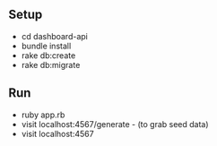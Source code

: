 ## Setup
* cd dashboard-api
* bundle install
* rake db:create
* rake db:migrate

## Run
* ruby app.rb
* visit localhost:4567/generate    - (to grab seed data)
* visit localhost:4567

